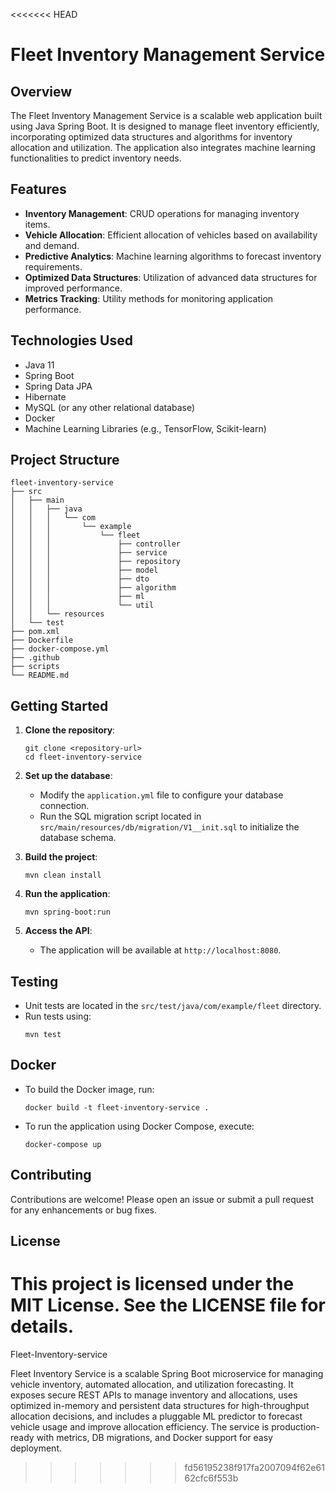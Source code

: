 <<<<<<< HEAD
# Fleet Inventory Management Service

## Overview
The Fleet Inventory Management Service is a scalable web application built using Java Spring Boot. It is designed to manage fleet inventory efficiently, incorporating optimized data structures and algorithms for inventory allocation and utilization. The application also integrates machine learning functionalities to predict inventory needs.

## Features
- **Inventory Management**: CRUD operations for managing inventory items.
- **Vehicle Allocation**: Efficient allocation of vehicles based on availability and demand.
- **Predictive Analytics**: Machine learning algorithms to forecast inventory requirements.
- **Optimized Data Structures**: Utilization of advanced data structures for improved performance.
- **Metrics Tracking**: Utility methods for monitoring application performance.

## Technologies Used
- Java 11
- Spring Boot
- Spring Data JPA
- Hibernate
- MySQL (or any other relational database)
- Docker
- Machine Learning Libraries (e.g., TensorFlow, Scikit-learn)

## Project Structure
```
fleet-inventory-service
├── src
│   ├── main
│   │   ├── java
│   │   │   └── com
│   │   │       └── example
│   │   │           └── fleet
│   │   │               ├── controller
│   │   │               ├── service
│   │   │               ├── repository
│   │   │               ├── model
│   │   │               ├── dto
│   │   │               ├── algorithm
│   │   │               ├── ml
│   │   │               └── util
│   │   └── resources
│   └── test
├── pom.xml
├── Dockerfile
├── docker-compose.yml
├── .github
├── scripts
└── README.md
```

## Getting Started
1. **Clone the repository**:
   ```
   git clone <repository-url>
   cd fleet-inventory-service
   ```

2. **Set up the database**:
   - Modify the `application.yml` file to configure your database connection.
   - Run the SQL migration script located in `src/main/resources/db/migration/V1__init.sql` to initialize the database schema.

3. **Build the project**:
   ```
   mvn clean install
   ```

4. **Run the application**:
   ```
   mvn spring-boot:run
   ```

5. **Access the API**:
   - The application will be available at `http://localhost:8080`.

## Testing
- Unit tests are located in the `src/test/java/com/example/fleet` directory.
- Run tests using:
  ```
  mvn test
  ```

## Docker
- To build the Docker image, run:
  ```
  docker build -t fleet-inventory-service .
  ```
- To run the application using Docker Compose, execute:
  ```
  docker-compose up
  ```

## Contributing
Contributions are welcome! Please open an issue or submit a pull request for any enhancements or bug fixes.

## License
This project is licensed under the MIT License. See the LICENSE file for details.
=======
Fleet-Inventory-service



Fleet Inventory Service is a scalable Spring Boot microservice for managing vehicle inventory, automated allocation, and utilization forecasting. It exposes secure REST APIs to manage inventory and allocations, uses optimized in-memory and persistent data structures for high-throughput allocation decisions, and includes a pluggable ML predictor to forecast vehicle usage and improve allocation efficiency. The service is production-ready with metrics, DB migrations, and Docker support for easy deployment.

>>>>>>> fd56195238f917fa2007094f62e6162cfc6f553b

